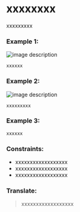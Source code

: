 # xxxxxxxx

xxxxxxxxx


### Example 1:

![image description](xxxxx.jpeg)

```
xxxxxx
```

### Example 2:

![image description](xxxxx.jpeg)

```
xxxxxxxxx
```

### Example 3:

```
xxxxxx
```

### Constraints:

* xxxxxxxxxxxxxxxxxx
* xxxxxxxxxxxxxxxxxx
* xxxxxxxxxxxxxxxxxx

### Translate:

> xxxxxxxxxxxxxxxxxx

